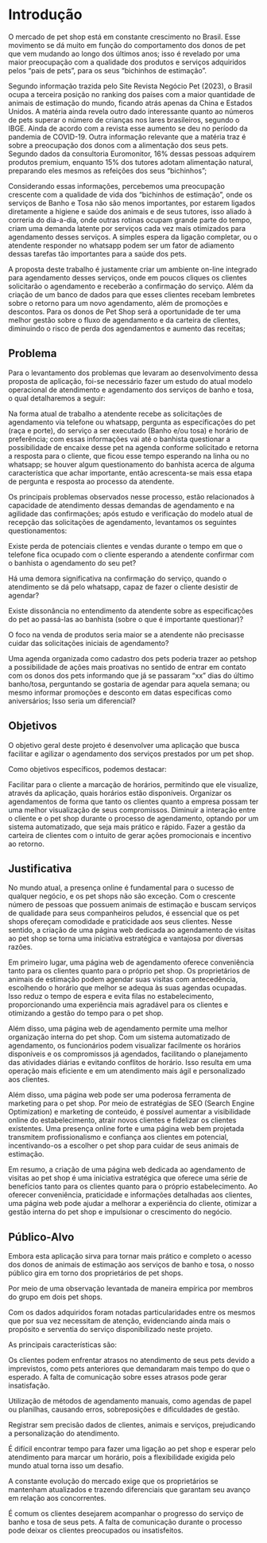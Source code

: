 # Introdução

O mercado de pet shop está em constante crescimento no Brasil. Esse movimento se dá muito em função do comportamento dos donos de pet que vem mudando ao longo dos últimos anos; isso é revelado por uma maior preocupação com a qualidade dos produtos e serviços adquiridos pelos “pais de pets”, para os seus “bichinhos de estimação”.

Segundo informação trazida pelo Site Revista Negócio Pet (2023), o Brasil ocupa a terceira posição no ranking dos países com a maior quantidade de animais de estimação do mundo, ficando atrás apenas da China e Estados Unidos. A matéria ainda revela outro dado interessante quanto ao números de pets superar o número de crianças nos lares brasileiros, segundo o IBGE. Ainda de acordo com a revista esse aumento se deu no período da pandemia de COVID-19. Outra informação relevante que a matéria traz é sobre a preocupação dos donos com a alimentação dos seus pets. Segundo dados da consultoria Euromonitor, 16% dessas pessoas adquirem produtos premium, enquanto 15% dos tutores adotam alimentação natural, preparando eles mesmos as refeições dos seus “bichinhos”;

Considerando essas informações, percebemos uma preocupação crescente com a qualidade de vida dos “bichinhos de estimação”, onde os serviços de Banho e Tosa não são menos importantes, por estarem ligados diretamente a higiene e saúde dos animais e de seus tutores, isso aliado à correria do dia-a-dia, onde outras rotinas ocupam grande parte do tempo, criam uma demanda latente por serviços cada vez mais otimizados para agendamento desses serviços. A simples espera da ligação completar, ou o atendente responder no whatsapp podem ser um fator de adiamento dessas tarefas tão importantes para a saúde dos pets.

A proposta deste trabalho é justamente criar um ambiente on-line integrado para agendamento desses serviços, onde em poucos cliques os clientes solicitarão o agendamento e receberão a confirmação do serviço. Além da criação de um banco de dados para que esses clientes recebam lembretes sobre o retorno para um novo agendamento, além de promoções e descontos. Para os donos de Pet Shop será a oportunidade de ter uma melhor gestão sobre o fluxo de agendamento e da carteira de clientes, diminuindo o risco de perda dos agendamentos e aumento das receitas;


## Problema

Para o levantamento dos problemas que levaram ao desenvolvimento dessa proposta de aplicação, foi-se necessário fazer um estudo do atual modelo operacional de atendimento e agendamento dos serviços de banho e tosa, o qual detalharemos a seguir:

Na forma atual de trabalho a atendente recebe as solicitações de agendamento via telefone ou whatsapp, pergunta as especificações do pet (raça e porte), do serviço a ser executado (Banho e/ou tosa) e horário de preferência; com essas informações vai até o banhista questionar a possibilidade de encaixe desse pet na agenda conforme solicitado e retorna a resposta para o cliente, que ficou esse tempo esperando na linha ou no whatsapp; se houver algum questionamento do banhista acerca de alguma característica que achar importante, então acrescenta-se mais essa etapa de pergunta e resposta ao processo da atendente.

Os principais problemas observados nesse processo, estão relacionados à capacidade de atendimento dessas demandas de agendamento e na agilidade das confirmações; após estudo e verificação do modelo atual de recepção das solicitações de agendamento, levantamos os seguintes questionamentos:

Existe perda de potenciais clientes e vendas durante o tempo em que o telefone fica ocupado com o cliente esperando a atendente confirmar com o banhista o agendamento do seu pet?

Há uma demora significativa na confirmação do serviço, quando o atendimento se dá pelo whatsapp, capaz de fazer o cliente desistir de agendar?

Existe dissonância no entendimento da atendente sobre as especificações do pet ao passá-las ao banhista (sobre o que é importante questionar)?

O foco na venda de produtos seria maior se a atendente não precisasse cuidar das solicitações iniciais de agendamento?

Uma agenda organizada como cadastro dos pets poderia trazer ao petshop a possibilidade de ações mais proativas no sentido de entrar em contato com os donos dos pets informando que já se passaram “xx” dias do último banho/tosa, perguntando se gostaria de agendar para aquela semana; ou mesmo informar promoções e desconto em datas especificas como aniversários; Isso seria um diferencial?


## Objetivos

O objetivo geral deste projeto é desenvolver uma aplicação que busca facilitar e agilizar o agendamento dos serviços prestados por um pet shop.

Como objetivos específicos, podemos destacar:

Facilitar para o cliente a marcação de horários, permitindo que ele visualize, através da aplicação, quais horários estão disponíveis.
Organizar os agendamentos de forma que tanto os clientes quanto a empresa possam ter uma melhor visualização de seus compromissos.
Diminuir a interação entre o cliente e o pet shop durante o processo de agendamento, optando por um sistema automatizado, que seja mais prático e rápido.
Fazer a gestão da carteira de clientes com o intuito de gerar ações promocionais e incentivo ao retorno.


## Justificativa

No mundo atual, a presença online é fundamental para o sucesso de qualquer negócio, e os pet shops não são exceção. Com o crescente número de pessoas que possuem animais de estimação e buscam serviços de qualidade para seus companheiros peludos, é essencial que os pet shops ofereçam comodidade e praticidade aos seus clientes. Nesse sentido, a criação de uma página web dedicada ao agendamento de visitas ao pet shop se torna uma iniciativa estratégica e vantajosa por diversas razões.

Em primeiro lugar, uma página web de agendamento oferece conveniência tanto para os clientes quanto para o próprio pet shop. Os proprietários de animais de estimação podem agendar suas visitas com antecedência, escolhendo o horário que melhor se adequa às suas agendas ocupadas. Isso reduz o tempo de espera e evita filas no estabelecimento, proporcionando uma experiência mais agradável para os clientes e otimizando a gestão do tempo para o pet shop.

Além disso, uma página web de agendamento permite uma melhor organização interna do pet shop. Com um sistema automatizado de agendamento, os funcionários podem visualizar facilmente os horários disponíveis e os compromissos já agendados, facilitando o planejamento das atividades diárias e evitando conflitos de horário. Isso resulta em uma operação mais eficiente e em um atendimento mais ágil e personalizado aos clientes.


Além disso, uma página web pode ser uma poderosa ferramenta de marketing para o pet shop. Por meio de estratégias de SEO (Search Engine Optimization) e marketing de conteúdo, é possível aumentar a visibilidade online do estabelecimento, atrair novos clientes e fidelizar os clientes existentes. Uma presença online forte e uma página web bem projetada transmitem profissionalismo e confiança aos clientes em potencial, incentivando-os a escolher o pet shop para cuidar de seus animais de estimação.

Em resumo, a criação de uma página web dedicada ao agendamento de visitas ao pet shop é uma iniciativa estratégica que oferece uma série de benefícios tanto para os clientes quanto para o próprio estabelecimento. Ao oferecer conveniência, praticidade e informações detalhadas aos clientes, uma página web pode ajudar a melhorar a experiência do cliente, otimizar a gestão interna do pet shop e impulsionar o crescimento do negócio.

## Público-Alvo

Embora esta aplicação sirva para tornar mais prático e completo o acesso dos donos de animais de estimação aos serviços de banho e tosa, o nosso público gira em torno dos proprietários de pet shops.

Por meio de uma observação levantada de maneira empírica por membros do grupo em dois pet shops.

Com os dados adquiridos foram notadas particularidades entre os mesmos que por sua vez necessitam de atenção, evidenciando ainda mais o propósito e serventia do serviço disponibilizado neste projeto. 

As principais características são:

Os clientes podem enfrentar atrasos no atendimento de seus pets devido a imprevistos, como pets anteriores que demandaram mais tempo do que o esperado. A falta de comunicação sobre esses atrasos pode gerar insatisfação.

Utilização de métodos de agendamento manuais, como agendas de papel ou planilhas, causando erros, sobreposições e dificuldades de gestão.

Registrar sem precisão dados de clientes, animais e serviços, prejudicando a personalização do atendimento.

É difícil encontrar tempo para fazer uma ligação ao pet shop e esperar pelo atendimento para marcar um horário, pois a flexibilidade exigida pelo mundo atual torna isso um desafio.

A constante evolução do mercado exige que os proprietários se mantenham atualizados e trazendo diferenciais que garantam seu avanço em relação aos concorrentes.

É comum os clientes desejarem acompanhar o progresso do serviço de banho e tosa de seus pets. A falta de comunicação durante o processo pode deixar os clientes preocupados ou insatisfeitos.


